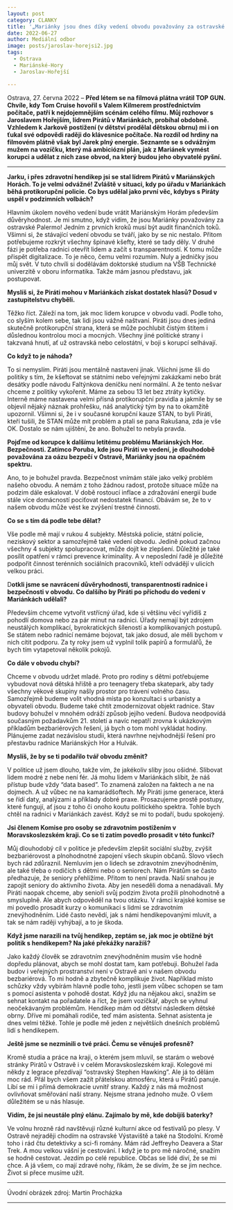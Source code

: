 ```yaml
---
layout: post
category: CLANKY
title: '„Mariánky jsou dnes díky vedení obvodu považovány za ostravské Palermo,” říká lídr Pirátů v Mariánských Horách Jaroslav Hořejší.'			
date: 2022-06-27
author: Mediální odbor		
image: posts/jaroslav-horejsi2.jpg
tags:					
  - Ostrava		
  - Mariánské-Hory		
  - Jaroslav-Hořejší		

---
```


Ostrava, 27. června 2022 – **Před létem se na filmová plátna vrátil TOP GUN. Chvíle, kdy Tom Cruise hovořil s Valem Kilmerem prostřednictvím počítače, patří k nejdojemnějším scénám celého filmu. Můj rozhovor s Jaroslavem Hořejším, lídrem Pirátů v Mariánkách, probíhal obdobně. Vzhledem k Jarkově postižení (v dětství prodělal dětskou obrnu) mi i on ťukal své odpovědi raději do klávesnice počítače. Na rozdíl od hrdiny na filmovém plátně však byl Jarek plný energie. Seznamte se s odvážným mužem na vozíčku, který má ambiciózní plán, jak z Mariánek vymést korupci a udělat z nich zase obvod, na který budou jeho obyvatelé pyšní.**

<hr />

**Jarku, i přes zdravotní hendikep jsi se stal lídrem Pirátů v Mariánských Horách. To je velmi odvážné! Zvláště v situaci, kdy po úřadu v Mariánkách běhá protikorupční policie. Co bys udělal jako první věc, kdybys s Piráty uspěl v podzimních volbách?**

Hlavním úkolem nového vedení bude vrátit Mariánským Horám především důvěryhodnost. Je mi smutno, když vidím, že jsou Mariánky považovány za ostravské Palermo! Jedním z prvních kroků musí být audit finančních toků. Všimni si, že stávající vedení obvodu se tváří, jako by se nic nestalo. Přitom potřebujeme rozkrýt všechny špinavé kšefty, které se tady děly. V druhé fázi je potřeba radnici otevřít lidem a začít s transparentností. K tomu může přispět digitalizace. To je něco, čemu velmi rozumím. Nuly a jedničky jsou můj svět. V tuto chvíli si dodělávám doktorské studium na VŠB Technické univerzitě v oboru informatika. Takže mám jasnou představu, jak postupovat.

**Myslíš si, že Piráti mohou v Mariánkách získat dostatek hlasů? Dosud v zastupitelstvu chyběli.**

Těžko říct. Záleží na tom, jak moc lidem korupce v obvodu vadí. Podle toho, co slyším kolem sebe, tak lidi jsou vážně naštvaní. Piráti jsou dnes jediná skutečně protikorupční strana, která se může pochlubit čistým štítem i důslednou kontrolou moci a mocných. Všechny jiné politické strany i takzvaná hnutí, ať už ostravská nebo celostátní, v boji s korupcí selhávají.

**Co když to je náhoda?**

To si nemyslím. Piráti jsou mentálně nastaveni jinak. Všichni jsme šli do politiky s tím, že kšeftovat se státními nebo veřejnými zakázkami nebo brát desátky podle návodu Faltýnkova deníčku není normální. A že tento nešvar chceme z politiky vykořenit. Máme za sebou 13 let bez ztráty kytičky. Interně máme nastavena velmi přísná protikorupční pravidla a jakmile by se objevil nějaký náznak prohřešku, náš analytický tým by na to okamžitě upozornil. Všimni si, že i v současné korupční kauze STAN, to byli Piráti, kteří tušili, že STAN může mít problém a ptali se pana Rakušana, zda je vše OK. Dostalo se nám ujištění, že ano. Bohužel to nebyla pravda.  

**Pojďme od korupce k dalšímu letitému problému Mariánských Hor. Bezpečnosti. Zatímco Poruba, kde jsou Piráti ve vedení, je dlouhodobě považována za oázu bezpečí v Ostravě, Mariánky jsou na opačném spektru.**

Ano, to je bohužel pravda. Bezpečnost vnímám stále jako velký problém našeho obvodu. A nemám z toho žádnou radost, protože situace může na podzim dále eskalovat. V době rostoucí inflace a zdražování energií bude stále více domácností pociťovat nedostatek financí. Obávám se, že to v našem obvodu může vést ke zvýšení trestné činnosti.

**Co se s tím dá podle tebe dělat?**

Vše podle mě mají v rukou 4 subjekty. Městská policie, státní policie, neziskový sektor a samozřejmě také vedení obvodu. Jedině pokud začnou všechny 4 subjekty spolupracovat, může dojít ke zlepšení. Důležité je také posílit opatření v rámci prevence kriminality. A v neposlední řadě je důležité podpořit činnost terénních sociálních pracovníků, kteří odvádějí v ulicích velkou práci.

D**otkli jsme se navrácení důvěryhodnosti, transparentnosti radnice i bezpečnosti v obvodu. Co dalšího by Piráti po příchodu do vedení v Mariánkách udělali?**

Především chceme vytvořit vstřícný úřad, kde si většinu věcí vyřídíš z pohodlí domova nebo za pár minut na radnici. Úřady nemají být zdrojem neustálých komplikací, byrokratických šíleností a komplikovaných postupů. Se státem nebo radnicí nemáme bojovat, tak jako dosud, ale měli bychom v nich cítit podporu. Za ty roky jsem už vyplnil tolik papírů a formulářů, že bych tím vytapetoval několik pokojů.

**Co dále v obvodu chybí?**

Chceme v obvodu udržet mladé. Proto pro rodiny s dětmi potřebujeme vybudovat nová dětská hřiště a pro teenagery třeba skatepark, aby tady všechny věkové skupiny našly prostor pro trávení volného času. Samozřejmě budeme volit vhodná místa po konzultaci s urbanisty a obyvateli obvodu. Budeme také chtít zmodernizovat objekt radnice. Stav budovy bohužel v mnohém odráží způsob jejího vedení. Budova neodpovídá současným požadavkům 21. století a navíc nepatří zrovna k ukázkovým příkladům bezbariérových řešení, já bych o tom mohl vykládat hodiny. Plánujeme zadat nezávislou studii, která navrhne nejvhodnější řešení pro přestavbu radnice Mariánských Hor a Hulvák.

**Myslíš, že by se ti podařilo tvář obvodu změnit?**

V politice už jsem dlouho, takže vím, že jakékoliv sliby jsou ošidné. Slibovat lidem modré z nebe není fér. Já mohu lidem v Mariánkách slíbit, že náš přístup bude vždy “data based”. To znamená založen na faktech a ne na dojmech. A už vůbec ne na kamarádšoftech. My Piráti jsme generace, která se řídí daty, analýzami a příklady dobré praxe. Prosazujeme prostě postupy, které fungují, ať jsou z toho či onoho koutu politického spektra. Tohle bych chtěl na radnici v Mariánkách zavést. Když se mi to podaří, budu spokojený.

**Jsi členem Komise pro osoby se zdravotním postižením v Moravskoslezském kraji. Co se ti zatím povedlo prosadit v této funkci?**

Můj dlouhodobý cíl v politice je především zlepšit sociální služby, zvýšit bezbariérovost a plnohodnotné zapojení všech skupin občanů. Slovo všech bych rád zdůraznil. Nemluvím jen o lidech se zdravotním znevýhodněním, ale také třeba o rodičích s dětmi nebo o seniorech. Nám Pirátům se často předhazuje, že seniory přehlížíme. Přitom to není pravda. Naší snahou je zapojit seniory do aktivního života. Aby jen neseděli doma a nenadávali. My Piráti naopak chceme, aby senioři svůj podzim života prožili plnohodnotně a smysluplně. Ale abych odpověděl na tvou otázku. V rámci krajské komise se mi povedlo prosadit kurzy o komunikaci s lidmi se zdravotním znevýhodněním. Lidé často nevědí, jak s námi hendikepovanými mluvit, a tak se nám raději vyhýbají, a to je škoda.

**Když jsme narazili na tvůj hendikep, zeptám se, jak moc je obtížné být politik s hendikepem? Na jaké překážky naražíš?**

Jako každý člověk se zdravotním znevýhodněním musím vše hodně dopředu plánovat, abych se mohl dostat tam, kam potřebuji. Bohužel řada budov i veřejných prostranství není v Ostravě ani v našem obvodu bezbariérová. To mi hodně a zbytečně komplikuje život. Například místo schůzky vždy vybírám hlavně podle toho, jestli jsem vůbec schopen se tam s pomocí asistenta v pohodě dostat. Když jdu na nějakou akci, snažím se sehnat kontakt na pořadatele a říct, že jsem vozíčkář, abych se vyhnul neočekávaným problémům. Hendikep mám od dětství následkem dětské obrny. Dříve mi pomáhali rodiče, teď mám asistenta. Sehnat asistenta je dnes velmi těžké. Tohle je podle mě jeden z největších dnešních problémů lidí s hendikepem.

**Ještě jsme se nezmínili o tvé práci. Čemu se věnuješ profesně?**

Kromě studia a práce na kraji, o kterém jsem mluvil, se starám o webové stránky Pirátů v Ostravě i v celém Moravskoslezském kraji. Kolegové mi někdy z legrace přezdívají “ostravský Stephen Hawking”. Ale já to dělám moc rád. Přál bych všem zažít přátelskou atmosféru, která u Pirátů panuje. Líbí se mi i přímá demokracie uvnitř strany. Každý z nás má možnost ovlivňovat směřování naší strany. Nejsme strana jednoho muže. O všem důležitém se u nás hlasuje.

**Vidím, že jsi neustále plný elánu. Zajímalo by mě, kde dobíjíš baterky?**

Ve volnu hrozně rád navštěvuji různé kulturní akce od festivalů po plesy. V Ostravě nejraději chodím na ostravské Výstaviště a také na Stodolní. Kromě toho i rád čtu detektivky a sci-fi romány. Mám rád Jeffreyho Deavera a Star Trek. A mou velkou vášní je cestování. I když je to pro mě náročné, snažím se hodně cestovat. Jezdím po celé republice. Občas se lidé diví, že se mi chce. A já všem, co mají zdravé nohy, říkám, že se divím, že se jim nechce. Život si přece musíme užít.

---

Úvodní obrázek zdroj: Martin Procházka

- - -
